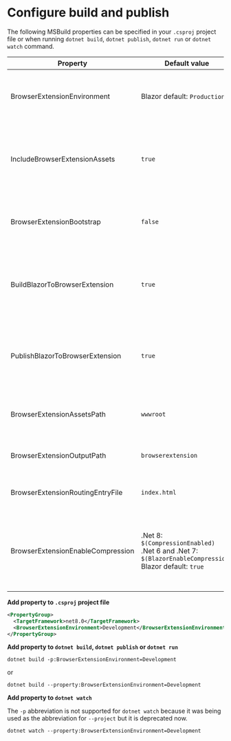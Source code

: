 # Configure build and publish

The following MSBuild properties can be specified in your `.csproj` project file or when running `dotnet build`, `dotnet publish`, `dotnet run` or `dotnet watch` command.

| Property                          | Default value                                                                                                    | Description                                                                                        |
| --------------------------------- | ---------------------------------------------------------------------------------------------------------------- | -------------------------------------------------------------------------------------------------- |
| BrowserExtensionEnvironment       | Blazor default: `Production`                                                                                     | The environment name which the Blazor application will run in.                                     |
| IncludeBrowserExtensionAssets     | `true`                                                                                                           | If set to `false`, the JavaScript files from this package will not be added to the project.        |
| BrowserExtensionBootstrap         | `false`                                                                                                          | If set to `true`, the project will be bootstrapped during the build.                               |
| BuildBlazorToBrowserExtension     | `true`                                                                                                           | If set to `false`, the Blazor to Browser Extension build target will be skipped.                   |
| PublishBlazorToBrowserExtension   | `true`                                                                                                           | If set to `false`, the Blazor to Browser Extension publish target will be skipped.                 |
| BrowserExtensionAssetsPath        | `wwwroot`                                                                                                        | The root directory of the browser extension assets.                                                |
| BrowserExtensionOutputPath        | `browserextension`                                                                                               | The directory of the build/publish output.                                                         |
| BrowserExtensionRoutingEntryFile  | `index.html`                                                                                                     | The HTML entry file for the Blazor application.                                                    |
| BrowserExtensionEnableCompression | .Net 8: `$(CompressionEnabled)`<br />.Net 6 and .Net 7: `$(BlazorEnableCompression)`<br />Blazor default: `true` | **When published**<br />If set to `true`, the .br compressed files will be loaded instead of .dll. |


**Add property to `.csproj` project file**

```xml
<PropertyGroup>
  <TargetFramework>net8.0</TargetFramework>
  <BrowserExtensionEnvironment>Development</BrowserExtensionEnvironment>
</PropertyGroup>
```


**Add property to `dotnet build`, `dotnet publish` or `dotnet run`**

```shell
dotnet build -p:BrowserExtensionEnvironment=Development
```

or

```shell
dotnet build --property:BrowserExtensionEnvironment=Development
```


**Add property to `dotnet watch`**

The `-p` abbreviation is not supported for `dotnet watch` because it was being used as the abbreviation for `--project` but it is deprecated now.

```shell
dotnet watch --property:BrowserExtensionEnvironment=Development
```

